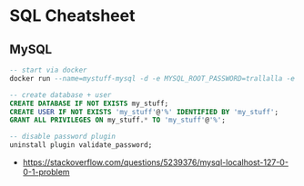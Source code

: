 # SQL Cheatsheet

## MySQL

```sql
-- start via docker
docker run --name=mystuff-mysql -d -e MYSQL_ROOT_PASSWORD=trallalla -e MYSQL_DATABASE=my_stuff -e MYSQL_USER=my_stuff -e MYSQL_PASSWORD=my_stuff -p 3306:3306 mysql:8

-- create database + user
CREATE DATABASE IF NOT EXISTS my_stuff;
CREATE USER IF NOT EXISTS 'my_stuff'@'%' IDENTIFIED BY 'my_stuff';
GRANT ALL PRIVILEGES ON my_stuff.* TO 'my_stuff'@'%';

-- disable password plugin
uninstall plugin validate_password;
```

* https://stackoverflow.com/questions/5239376/mysql-localhost-127-0-0-1-problem
